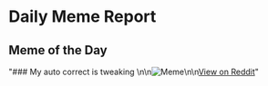 # Daily Meme Report

## Meme of the Day
"### My auto correct is tweaking \n\n![Meme](https://i.redd.it/m212t0lp40pd1.png)\n\n[View on Reddit](https://redd.it/1fhgxz1)"
